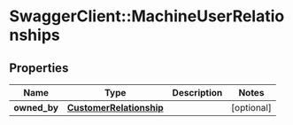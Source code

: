 # SwaggerClient::MachineUserRelationships

## Properties
Name | Type | Description | Notes
------------ | ------------- | ------------- | -------------
**owned_by** | [**CustomerRelationship**](CustomerRelationship.md) |  | [optional] 

